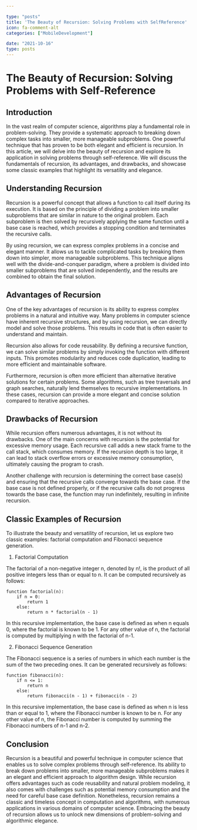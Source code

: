 ```yaml
---

type: "posts"
title: 'The Beauty of Recursion: Solving Problems with SelfReference'
icon: fa-comment-alt
categories: ["MobileDevelopment"]

date: "2021-10-16"
type: posts
---
```





# The Beauty of Recursion: Solving Problems with Self-Reference

## Introduction

In the vast realm of computer science, algorithms play a fundamental role in problem-solving. They provide a systematic approach to breaking down complex tasks into smaller, more manageable subproblems. One powerful technique that has proven to be both elegant and efficient is recursion. In this article, we will delve into the beauty of recursion and explore its application in solving problems through self-reference. We will discuss the fundamentals of recursion, its advantages, and drawbacks, and showcase some classic examples that highlight its versatility and elegance.

## Understanding Recursion

Recursion is a powerful concept that allows a function to call itself during its execution. It is based on the principle of dividing a problem into smaller subproblems that are similar in nature to the original problem. Each subproblem is then solved by recursively applying the same function until a base case is reached, which provides a stopping condition and terminates the recursive calls.

By using recursion, we can express complex problems in a concise and elegant manner. It allows us to tackle complicated tasks by breaking them down into simpler, more manageable subproblems. This technique aligns well with the divide-and-conquer paradigm, where a problem is divided into smaller subproblems that are solved independently, and the results are combined to obtain the final solution.

## Advantages of Recursion

One of the key advantages of recursion is its ability to express complex problems in a natural and intuitive way. Many problems in computer science have inherent recursive structures, and by using recursion, we can directly model and solve those problems. This results in code that is often easier to understand and maintain.

Recursion also allows for code reusability. By defining a recursive function, we can solve similar problems by simply invoking the function with different inputs. This promotes modularity and reduces code duplication, leading to more efficient and maintainable software.

Furthermore, recursion is often more efficient than alternative iterative solutions for certain problems. Some algorithms, such as tree traversals and graph searches, naturally lend themselves to recursive implementations. In these cases, recursion can provide a more elegant and concise solution compared to iterative approaches.

## Drawbacks of Recursion

While recursion offers numerous advantages, it is not without its drawbacks. One of the main concerns with recursion is the potential for excessive memory usage. Each recursive call adds a new stack frame to the call stack, which consumes memory. If the recursion depth is too large, it can lead to stack overflow errors or excessive memory consumption, ultimately causing the program to crash.

Another challenge with recursion is determining the correct base case(s) and ensuring that the recursive calls converge towards the base case. If the base case is not defined properly, or if the recursive calls do not progress towards the base case, the function may run indefinitely, resulting in infinite recursion.

## Classic Examples of Recursion

To illustrate the beauty and versatility of recursion, let us explore two classic examples: factorial computation and Fibonacci sequence generation.

1. Factorial Computation

The factorial of a non-negative integer n, denoted by n!, is the product of all positive integers less than or equal to n. It can be computed recursively as follows:

```
function factorial(n):
    if n = 0:
        return 1
    else:
        return n * factorial(n - 1)
```

In this recursive implementation, the base case is defined as when n equals 0, where the factorial is known to be 1. For any other value of n, the factorial is computed by multiplying n with the factorial of n-1.

2. Fibonacci Sequence Generation

The Fibonacci sequence is a series of numbers in which each number is the sum of the two preceding ones. It can be generated recursively as follows:

```
function fibonacci(n):
    if n <= 1:
        return n
    else:
        return fibonacci(n - 1) + fibonacci(n - 2)
```

In this recursive implementation, the base case is defined as when n is less than or equal to 1, where the Fibonacci number is known to be n. For any other value of n, the Fibonacci number is computed by summing the Fibonacci numbers of n-1 and n-2.

## Conclusion

Recursion is a beautiful and powerful technique in computer science that enables us to solve complex problems through self-reference. Its ability to break down problems into smaller, more manageable subproblems makes it an elegant and efficient approach to algorithm design. While recursion offers advantages such as code reusability and natural problem modeling, it also comes with challenges such as potential memory consumption and the need for careful base case definition. Nonetheless, recursion remains a classic and timeless concept in computation and algorithms, with numerous applications in various domains of computer science. Embracing the beauty of recursion allows us to unlock new dimensions of problem-solving and algorithmic elegance.